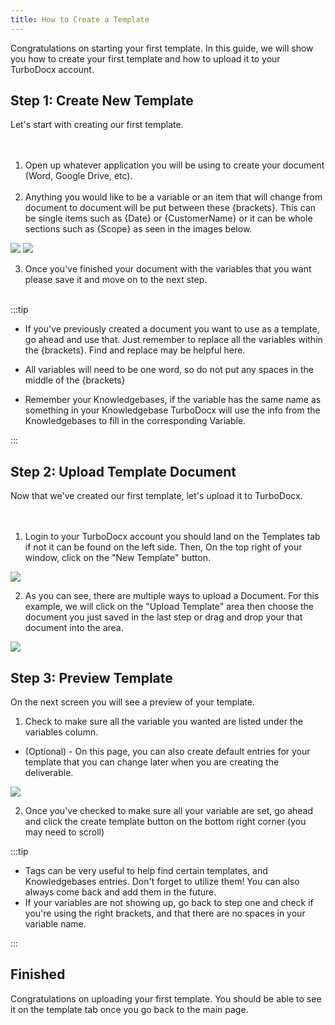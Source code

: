 ```yaml
---
title: How to Create a Template
---
```



Congratulations on starting your first template. In this guide, we will show you how to create your first template and how to upload it to your TurboDocx account.

## Step 1: Create New Template

Let's start with creating our first template. <br /><br /><br/>

1. Open up whatever application you will be using to create your document (Word, Google Drive, etc).
<br/><br />
2. Anything you would like to be a variable or an item that will change from document to document will be put between these {brackets}. This can be single items such as {Date} or {CustomerName} or it can be whole sections such as {Scope} as seen in the images below.

![](/img/how_to_create_a_template/CreatingATemplateDoc1Title.PNG)
![](/img/how_to_create_a_template/CreatingATemplateDoc2Title.PNG)

3. Once you've finished your document with the variables that you want please save it and move on to the next step.
<br /><br />

:::tip

- If you've previously created a document you want to use as a template, go ahead and use that. Just remember to replace all the variables within the {brackets}. Find and replace may be helpful here.

- All variables will need to be one word, so do not put any spaces in the middle of the {brackets} 

- Remember your Knowledgebases, if the variable has the same name as something in your Knowledgebase TurboDocx will use the info from the Knowledgebases to fill in the corresponding Variable.

:::



## Step 2: Upload Template Document

Now that we've created our first template, let's upload it to TurboDocx.<br/><br/><br/>

1. Login to your TurboDocx account you should land on the Templates tab if not it can be found on the left side. Then, On the top right of your window, click on the "New Template" button.

![](/img/how_to_create_a_template/newtemp.png)

2. As you can see, there are multiple ways to upload a Document. For this example, we will click on the "Upload Template" area then choose the document you just saved in the last step or drag and drop your that document into the area.

![](/img/how_to_create_a_template/step_1.png)


## Step 3: Preview Template

On the next screen you will see a preview of your template.

1. Check to make sure all the variable you wanted are listed under the variables column.
- (Optional) - On this page, you can also create default entries for your template that you can change later when you are creating the deliverable.

![](/img/how_to_create_a_template/step_3.png)

2. Once you've checked to make sure all your variable are set, go ahead and click the create template button on the bottom right corner (you may need to scroll)

:::tip

- Tags can be very useful to help find certain templates, and Knowledgebases entries. Don't forget to utilize them! You can also always come back and add them in the future.
- If your variables are not showing up, go back to step one and check if you're using the right brackets, and that there are no spaces in your variable name.

:::




## Finished

Congratulations on uploading your first template. You should be able to see it on the template tab once you go back to the main page. 




